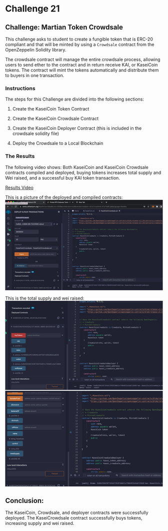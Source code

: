 # Challenge 21

## Challenge: Martian Token Crowdsale

This challenge asks to student to create a fungible token that is ERC-20 compliant and that will be minted by using a `Crowdsale` contract from the OpenZeppelin Solidity library.

The crowdsale contract will manage the entire crowdsale process, allowing users to send ether to the contract and in return receive KAI, or KaseiCoin tokens. The contract will mint the tokens automatically and distribute them to buyers in one transaction.

### Instructions

The steps for this Challenge are divided into the following sections:

1. Create the KaseiCoin Token Contract

2. Create the KaseiCoin Crowdsale Contract

3. Create the KaseiCoin Deployer Contract (this is included in the crowdsale solidity file)

4. Deploy the Crowdsale to a Local Blockchain

### The Results

The following video shows: Both KaseiCoin and KaseiCoin Crowdsale contracts compiled and deployed, buying tokens increases total supply and Wei raised, and a successful buy KAI token transaction.

[Results Video](https://github.com/angie0920/Challenge21/blob/main/results/buytokens.mp4)


This is a picture of the deployed and compiled contracts:
![Contracts](./results/compiledeploy.png)

This is the total supply and wei raised:
![wei](./results/wei.png)
![supply](./results/supply.png)


## Conclusion:
The KaseiCoin, Crowdsale, and deployer contracts were successfully deployed. The KaseiCrowdsale contract successfully buys tokens, increasing supply and wei raised.
